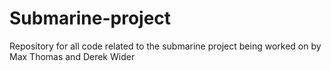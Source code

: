 # Submarine-project
Repository for all code related to the submarine project being worked on by Max Thomas and Derek Wider
